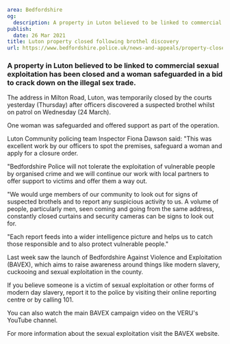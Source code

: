 ```yaml
area: Bedfordshire
og:
  description: A property in Luton believed to be linked to commercial sexual exploitation has been closed and a woman safeguarded in a bid to crack down on the illegal sex trade.
publish:
  date: 26 Mar 2021
title: Luton property closed following brothel discovery
url: https://www.bedfordshire.police.uk/news-and-appeals/property-closed-brothel-discovery
```

### A property in Luton believed to be linked to commercial sexual exploitation has been closed and a woman safeguarded in a bid to crack down on the illegal sex trade.

The address in Milton Road, Luton, was temporarily closed by the courts yesterday (Thursday) after officers discovered a suspected brothel whilst on patrol on Wednesday (24 March).

One woman was safeguarded and offered support as part of the operation.

Luton Community policing team Inspector Fiona Dawson said: "This was excellent work by our officers to spot the premises, safeguard a woman and apply for a closure order.

"Bedfordshire Police will not tolerate the exploitation of vulnerable people by organised crime and we will continue our work with local partners to offer support to victims and offer them a way out.

"We would urge members of our community to look out for signs of suspected brothels and to report any suspicious activity to us. A volume of people, particularly men, seen coming and going from the same address, constantly closed curtains and security cameras can be signs to look out for.

"Each report feeds into a wider intelligence picture and helps us to catch those responsible and to also protect vulnerable people."

Last week saw the launch of Bedfordshire Against Violence and Exploitation (BAVEX), which aims to raise awareness around things like modern slavery, cuckooing and sexual exploitation in the county.

If you believe someone is a victim of sexual exploitation or other forms of modern day slavery, report it to the police by visiting their online reporting centre or by calling 101.

You can also watch the main BAVEX campaign video on the VERU's YouTube channel.

For more information about the sexual exploitation visit the BAVEX website.

